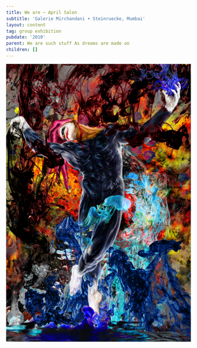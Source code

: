 ```yaml
---
title: We are ~ April Salon
subtitle: 'Galerie Mirchandani + Steinruecke, Mumbai'
layout: content
tag: group exhibition
pubdate: '2010'
parent: We are such stuff As dreams are made on
children: []
---
```

![We are such stuff As dreams are made on,  2010, 182 x 121 cm, Archival print on Hahnemuhle paper, 2010](/assets/img/ali-akbar-mehta_harlequin-series-we-are-such-stuff-as-dreams-are-made-on-2010-182-x-121-cm-archival-print-on-hahnemuhle-paper-2010.jpg)
